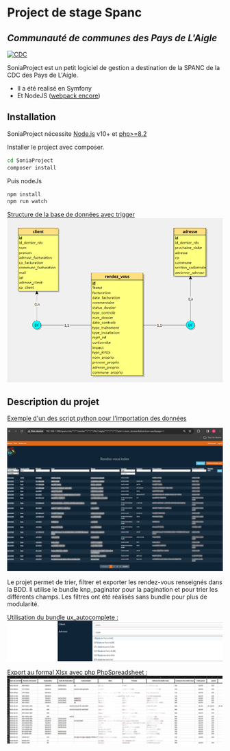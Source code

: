 # Project de stage Spanc 
## _Communauté de communes des Pays de L'Aigle_

[![CDC](https://upload.wikimedia.org/wikipedia/commons/thumb/4/49/Logo_cdc_des_Pays_lAigle.jpg/280px-Logo_cdc_des_Pays_lAigle.jpg)](https://upload.wikimedia.org/wikipedia/commons/thumb/4/49/Logo_cdc_des_Pays_lAigle.jpg/280px-Logo_cdc_des_Pays_lAigle.jpg)


SoniaProject est un petit logiciel de gestion a destination de la SPANC de la CDC des Pays de L'Aigle.

- Il a été realisé en Symfony
- Et NodeJS ([webpack encore](https://symfony.com/doc/current/frontend/encore/installation.html))


## Installation

SoniaProject nécessite [Node.js](https://nodejs.org/) v10+ et [php>=8.2](https://www.php.net/releases/8.2/fr.php)
            

Installer le project avec composer.

```sh
cd SoniaProject
composer install
```

Puis nodeJs

```sh
npm install
npm run watch
```

[Structure de la base de données avec trigger](https://github.com/Gotlub/SoniaProject/blob/main/documents/StructureBDDpourTest.sql)  
[![tables](https://raw.githubusercontent.com/Gotlub/SoniaProject/main/documents/mcd.png)](https://raw.githubusercontent.com/Gotlub/SoniaProject/main/documents/mcd.png)
## Description du projet
[Exemple d'un des script python pour l'importation des données ](https://raw.githubusercontent.com/Gotlub/SoniaProject/main/documents/finalscriptExemple.py)
  
   
[![project](https://raw.githubusercontent.com/Gotlub/SoniaProject/main/documents/filtres.jpg)](https://raw.githubusercontent.com/Gotlub/SoniaProject/main/documents/filtres.jpg)

Le projet permet de trier, filtrer et exporter les rendez-vous renseignés dans la BDD.
Il utilise le bundle knp_paginator pour la pagination et pour trier les différents champs.
Les filtres ont été réalisés sans bundle pour plus de modularité.


[Utilisation du bundle ux_autocomplete : ](https://symfony.com/bundles/ux-autocomplete/current/index.html)
[![autoComplete](https://raw.githubusercontent.com/Gotlub/SoniaProject/main/documents/autoComplete.jpg)](https://raw.githubusercontent.com/Gotlub/SoniaProject/main/documents/autoComplete.jpg)

[Export au formal Xlsx avec php PhpSpreadsheet : ](https://phpspreadsheet.readthedocs.io/en/latest/)
[![PhpSpreadsheet](https://raw.githubusercontent.com/Gotlub/SoniaProject/main/documents/Xlsx.jpg)](https://raw.githubusercontent.com/Gotlub/SoniaProject/main/documents/Xlsx.jpg)
